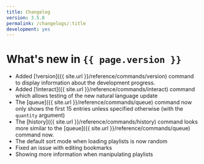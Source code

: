 ```yaml
---
title: Changelog
version: 3.5.8
permalink: /changelogs/:title
development: yes
---
```


# What's new in `{{ page.version }}`
- Added [!version]({{ site.url }}/reference/commands/version) command to display information about the development progress.
- Added [!interact]({{ site.url }}/reference/commands/interact) command which allows testing of the new natural language update
- The [queue]({{ site.url }}/reference/commands/queue) command now only shows the first 15 entries unless specified otherwise (with the `quantity` argument)
- The [history]({{ site.url }}/reference/commands/history) command looks more similar to the [queue]({{ site.url }}/reference/commands/queue) command now.
- The default sort mode when loading playlists is now random
- Fixed an issue with editing bookmarks
- Showing more information when manipulating playlists
